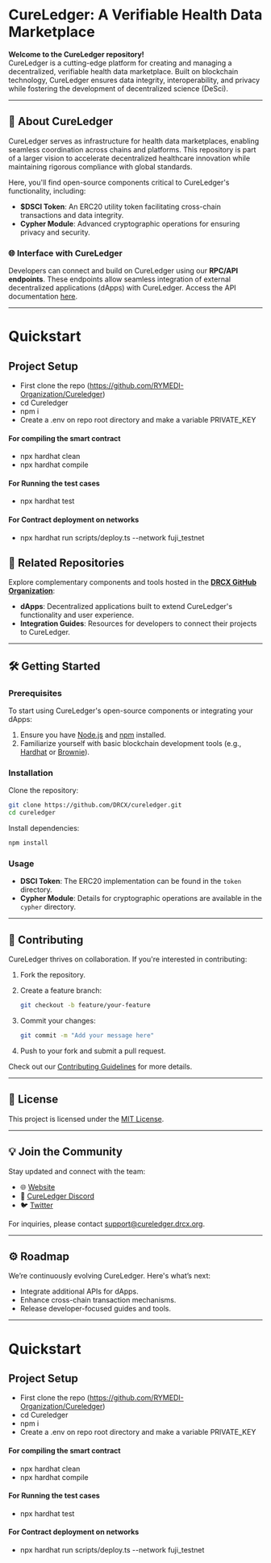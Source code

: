 # CureLedger: A Verifiable Health Data Marketplace

**Welcome to the CureLedger repository!**  
CureLedger is a cutting-edge platform for creating and managing a decentralized, verifiable health data marketplace. Built on blockchain technology, CureLedger ensures data integrity, interoperability, and privacy while fostering the development of decentralized science (DeSci).

---

## 🚀 About CureLedger

CureLedger serves as infrastructure for health data marketplaces, enabling seamless coordination across chains and platforms. This repository is part of a larger vision to accelerate decentralized healthcare innovation while maintaining rigorous compliance with global standards.

Here, you'll find open-source components critical to CureLedger's functionality, including:

- **$DSCI Token**: An ERC20 utility token facilitating cross-chain transactions and data integrity.
- **Cypher Module**: Advanced cryptographic operations for ensuring privacy and security.

### 🌐 Interface with CureLedger

Developers can connect and build on CureLedger using our **RPC/API endpoints**. These endpoints allow seamless integration of external decentralized applications (dApps) with CureLedger. Access the API documentation [here](https://api.cureledger.drcx.org).

---

# Quickstart

## Project Setup
- First clone the repo (https://github.com/RYMEDI-Organization/Cureledger)
- cd Cureledger
- npm i 
- Create a .env on repo root directory and make a variable PRIVATE_KEY
#### For compiling the smart contract
- npx hardhat clean
- npx hardhat compile
#### For Running the test cases 
- npx hardhat test 
#### For Contract deployment on networks
- npx hardhat run scripts/deploy.ts --network fuji_testnet

## 🔗 Related Repositories

Explore complementary components and tools hosted in the [**DRCX GitHub Organization**](https://github.com/DRCX):

- **dApps**: Decentralized applications built to extend CureLedger's functionality and user experience.
- **Integration Guides**: Resources for developers to connect their projects to CureLedger.

---

## 🛠️ Getting Started

### Prerequisites

To start using CureLedger's open-source components or integrating your dApps:

1. Ensure you have [Node.js](https://nodejs.org/) and [npm](https://www.npmjs.com/) installed.
2. Familiarize yourself with basic blockchain development tools (e.g., [Hardhat](https://hardhat.org/) or [Brownie](https://eth-brownie.readthedocs.io/)).

### Installation

Clone the repository:

```bash
git clone https://github.com/DRCX/cureledger.git
cd cureledger
```

Install dependencies:

```bash
npm install
```

### Usage

- **DSCI Token**: The ERC20 implementation can be found in the `token` directory.
- **Cypher Module**: Details for cryptographic operations are available in the `cypher` directory.

---

## 🤝 Contributing

CureLedger thrives on collaboration. If you're interested in contributing:

1. Fork the repository.
2. Create a feature branch:

   ```bash
   git checkout -b feature/your-feature
   ```

3. Commit your changes:

   ```bash
   git commit -m "Add your message here"
   ```

4. Push to your fork and submit a pull request.

Check out our [Contributing Guidelines](CONTRIBUTING.md) for more details.

---

## 📄 License

This project is licensed under the [MIT License](LICENSE).

---

## 💡 Join the Community

Stay updated and connect with the team:

- 🌐 [Website](https://cureledger.drcx.org)
- 💬 [CureLedger Discord](https://discord.gg/xyz)
- 🐦 [Twitter](https://twitter.com/cureledger)

For inquiries, please contact [support@cureledger.drcx.org](mailto:support@cureledger.drcx.org).

---

## ⚙️ Roadmap

We’re continuously evolving CureLedger. Here's what’s next:

- Integrate additional APIs for dApps.
- Enhance cross-chain transaction mechanisms.
- Release developer-focused guides and tools.

---


# Quickstart

## Project Setup
- First clone the repo (https://github.com/RYMEDI-Organization/Cureledger)
- cd Cureledger
- npm i 
- Create a .env on repo root directory and make a variable PRIVATE_KEY
#### For compiling the smart contract
- npx hardhat clean
- npx hardhat compile
#### For Running the test cases 
- npx hardhat test 
#### For Contract deployment on networks
- npx hardhat run scripts/deploy.ts --network fuji_testnet

